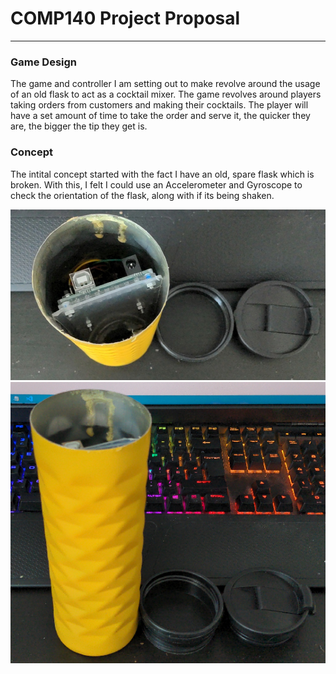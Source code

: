 # COMP140 Project Proposal
----------
### Game Design
The game and controller I am setting out to make revolve around the usage of an old flask to act as a cocktail mixer. The game revolves around players taking orders from customers and making their cocktails. The player will have a set amount of time to take the order and serve it, the quicker they are, the bigger the tip they get is.

### Concept
The intital concept started with the fact I have an old, spare flask which is broken. With this, I felt I could use an Accelerometer and Gyroscope to check the orientation of the flask, along with if its being shaken.

![A top-down image of the flask](./img/flask-0.jpg)
![A side-view image of the flask](./img/flask-1.jpg)